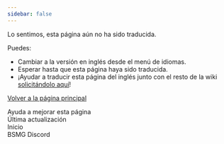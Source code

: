 ```yaml
---
sidebar: false
---
```


<!-- Disable header rule to hide page from search -->
<!-- markdownlint-disable MD041 -->
Lo sentimos, esta página aún no ha sido traducida.

Puedes:

* Cambiar a la versión en inglés desde el menú de idiomas.
* Esperar hasta que esta página haya sido traducida.
* ¡Ayudar a traducir esta página del inglés junto con el resto de la wiki [solicitándolo aquí](https://forms.gle/e3BqA3poMjESARe76)!

[Volver a la página principal](/)

Ayuda a mejorar esta página  
Última actualización  
Inicio  
BSMG Discord
